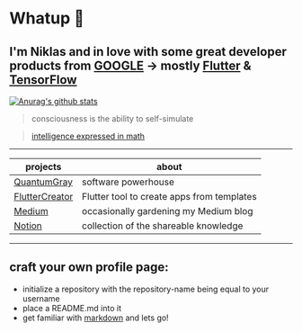 # Whatup 👋
## I'm Niklas and in love with some great developer products from [GOOGLE](https://developers.google.com/) -> mostly [Flutter](https://flutter.dev/) & [TensorFlow](https://www.tensorflow.org/)

[![Anurag's github stats](https://github-readme-stats.vercel.app/api?username=nik-v-hax)](https://github.com/anuraghazra/github-readme-stats)

> consciousness is the ability to self-simulate

> [intelligence expressed in math](https://s3.us-west-2.amazonaws.com/secure.notion-static.com/917b7ea3-7fc1-46fe-bbe2-e13fdc394bbe/screenshot-storage.googleapis.com-2020.07.14-22_30_12.png?X-Amz-Algorithm=AWS4-HMAC-SHA256&X-Amz-Credential=AKIAT73L2G45O3KS52Y5%2F20200903%2Fus-west-2%2Fs3%2Faws4_request&X-Amz-Date=20200903T190817Z&X-Amz-Expires=86400&X-Amz-Signature=1dd3742f8277e8105fb7a7ed0b343a6523736c4f3acb97dcd0ce452cad14c05d&X-Amz-SignedHeaders=host&response-content-disposition=filename%20%3D%22screenshot-storage.googleapis.com-2020.07.14-22_30_12.png%22)

***

projects | about
------------ | -------------
[QuantumGray](https://github.com/QuantumGray) | software powerhouse
[FlutterCreator](https://github.com/QuantumGray/flutter_creator) | Flutter tool to create apps from templates
[Medium](https://medium.com/@nik.v.hax) | occasionally gardening my Medium blog
[Notion](https://www.notion.so/shareables-c11f41c9443e4d8ba9e29152e59e810c) | collection of the shareable knowledge

***

## craft your own profile page:
* initialize a repository with the repository-name being equal to your username
* place a README.md into it
* get familiar with [markdown](https://guides.github.com/pdfs/markdown-cheatsheet-online.pdf) and lets go!
